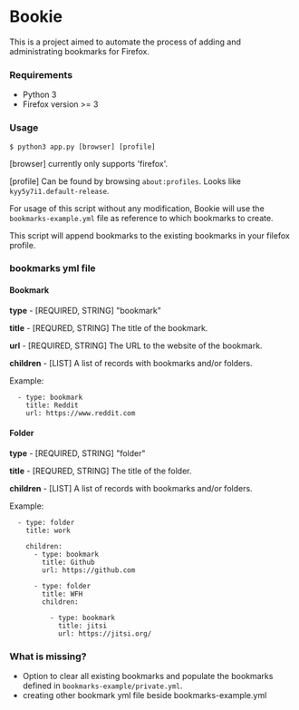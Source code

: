 # Bookie

This is a project aimed to automate the process of adding and administrating bookmarks for Firefox.

### Requirements

* Python 3
* Firefox version >= 3

### Usage

`$ python3 app.py [browser] [profile]`

[browser] currently only supports 'firefox'.

[profile] Can be found by browsing `about:profiles`. Looks like `kyy5y7i1.default-release`.

For usage of this script without any modification, Bookie will use the `bookmarks-example.yml` file as reference to which bookmarks to create.

This script will append bookmarks to the existing bookmarks in your filefox profile.

### bookmarks yml file

#### Bookmark

__type__ - [REQUIRED, STRING] "bookmark"

__title__ - [REQURED, STRING] The title of the bookmark.

__url__ - [REQUIRED, STRING] The URL to the website of the bookmark.

__children__ - [LIST] A list of records with bookmarks and/or folders.

Example:

```
  - type: bookmark
    title: Reddit
    url: https://www.reddit.com
```

#### Folder

__type__ - [REQUIRED, STRING] "folder"

__title__ - [REQURED, STRING] The title of the folder.

__children__ - [LIST] A list of records with bookmarks and/or folders.

Example:

```
  - type: folder
    title: work

    children:
      - type: bookmark
        title: Github
        url: https://github.com

      - type: folder
        title: WFH
        children:

          - type: bookmark
            title: jitsi
            url: https://jitsi.org/
```

### What is missing?

* Option to clear all existing bookmarks and populate the bookmarks defined in `bookmarks-example/private.yml`.
* creating other bookmark yml file beside bookmarks-example.yml
